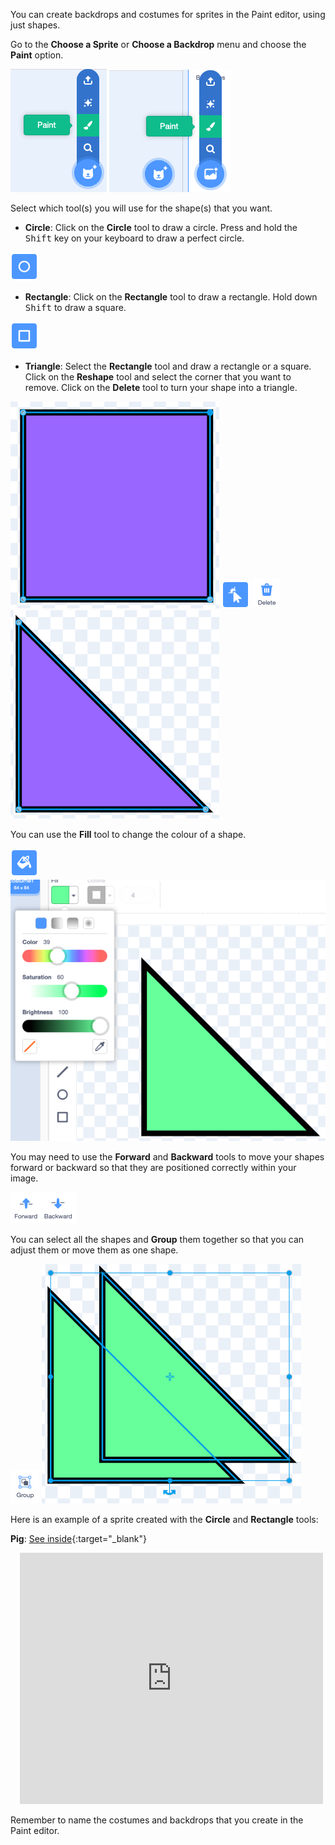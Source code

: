 You can create backdrops and costumes for sprites in the Paint editor, using just shapes.

Go to the **Choose a Sprite** or **Choose a Backdrop** menu and choose the **Paint** option.

![The 'Paint' option in the 'Choose a Sprite' menu.](images/choose-a-sprite.png) ![The 'Paint' option in the 'Choose a Backdrop' menu.](images/choose-a-backdrop.png)

Select which tool(s) you will use for the shape(s) that you want.

+ **Circle**: Click on the **Circle** tool to draw a circle. Press and hold the <kbd>Shift</kbd> key on your keyboard to draw a perfect circle.

![The Circle tool in the Paint editor.](images/circle-tool.png)

+ **Rectangle**: Click on the **Rectangle** tool to draw a rectangle. Hold down <kbd>Shift</kbd> to draw a square.

![The Rectangle tool in the Paint editor.](images/rectangle-tool.png)

+ **Triangle**: Select the **Rectangle** tool and draw a rectangle or a square. Click on the **Reshape** tool and select the corner that you want to remove. Click on the **Delete** tool to turn your shape into a triangle.

![A square shape with one corner selected.](images/square.png) ![The Reshape tool in the Paint editor.](images/reshape.png) ![The Delete tool in the Paint editor.](images/delete.png) ![A triangle shape.](images/corner.png)

You can use the **Fill** tool to change the colour of a shape.

![The Fill tool in the Paint editor.](images/fill-tool.png) ![The Fill colour chooser and the new colour of the shape.](images/changed-colour.png)

You may need to use the **Forward** and **Backward** tools to move your shapes forward or backward so that they are positioned correctly within your image.

![The Forward and Backward tools in the Paint editor.](images/front-back-tools.png)

You can select all the shapes and **Group** them together so that you can adjust them or move them as one shape.

![The Group tool in the Paint editor.](images/group.png) ![Multiple shapes selected.](images/selected-shapes.png)

Here is an example of a sprite created with the **Circle** and **Rectangle** tools:

**Pig**: [See inside](https://scratch.mit.edu/projects/495903163/editor){:target="_blank"}
<div class="scratch-preview" style="margin-left: 15px;">
  <iframe allowtransparency="true" width="485" height="402" src="https://scratch.mit.edu/projects/embed/495903163/?autostart=false" frameborder="0"></iframe>
</div>

Remember to name the costumes and backdrops that you create in the Paint editor.
